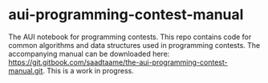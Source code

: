 # aui-programming-contest-manual
The AUI notebook for programming contests. This repo contains code for common algorithms and data structures used in programming contests. The accompanying manual can be downloaded here: https://git.gitbook.com/saadtaame/the-aui-programming-contest-manual.git. This is a work in progress.
